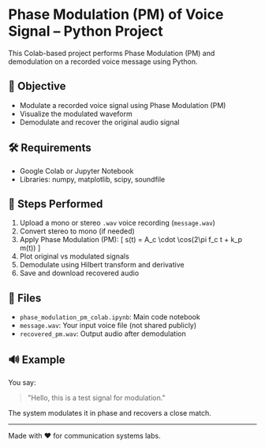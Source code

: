 # Phase Modulation (PM) of Voice Signal – Python Project

This Colab-based project performs Phase Modulation (PM) and demodulation on a recorded voice message using Python.

## 🎯 Objective

- Modulate a recorded voice signal using Phase Modulation (PM)
- Visualize the modulated waveform
- Demodulate and recover the original audio signal

## 🛠️ Requirements

- Google Colab or Jupyter Notebook
- Libraries: numpy, matplotlib, scipy, soundfile

## 🔄 Steps Performed

1. Upload a mono or stereo `.wav` voice recording (`message.wav`)
2. Convert stereo to mono (if needed)
3. Apply Phase Modulation (PM):
   \[
   s(t) = A_c \cdot \cos(2\pi f_c t + k_p m(t))
   \]
4. Plot original vs modulated signals
5. Demodulate using Hilbert transform and derivative
6. Save and download recovered audio

## 📁 Files

- `phase_modulation_pm_colab.ipynb`: Main code notebook
- `message.wav`: Your input voice file (not shared publicly)
- `recovered_pm.wav`: Output audio after demodulation

## 🔊 Example

You say:  
> "Hello, this is a test signal for modulation."

The system modulates it in phase and recovers a close match.

---
Made with ❤️ for communication systems labs.
